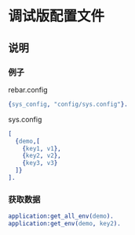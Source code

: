 # 调试版配置文件

## 说明

### 例子

rebar.config

```erlang
{sys_config, "config/sys.config"}.
```

sys.config

```erlang
[
  {demo,[
    {key1, v1},
    {key2, v2},
    {key3, v3}
  ]}
].
```

### 获取数据

```erlang
application:get_all_env(demo).
application:get_env(demo, key2).
```
